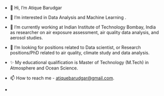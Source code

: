 - 👋 Hi, I’m Atique Barudgar
- 👀 I’m interested in Data Analysis and Machine Learning .
- 🌱 I’m currently working at Indian Institute of Technology Bombay, India as researcher on air exposure assessment, air quality data analysis, and aerosol studies.
- 💞️ I’m looking for positions related to Data scientist, or Research positions/PhD related to air quality, climate study and data analysis.
- ✨ My educational qualification is Master of Technology (M.Tech) in Atmosphere and Ocean Science.
- 📫 How to reach me - atiquebarudgar@gmail.com.

- 

<!---
atiquebarudgar/atiquebarudgar is a ✨ special ✨ repository because its `README.md` (this file) appears on your GitHub profile.
You can click the Preview link to take a look at your changes.
--->
